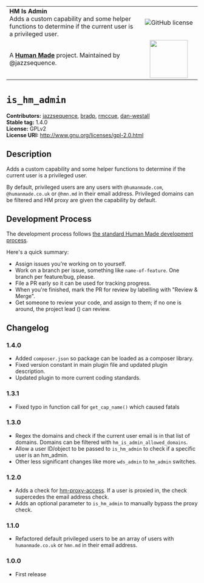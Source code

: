 <table width="100%">
	<tr>
		<td align="left" width="70%">
			<strong>HM Is Admin</strong><br />
			Adds a custom capability and some helper functions to determine if the current user is a privileged user.
		</td>
		<td align="center" width="30%">
			<img src="https://img.shields.io/badge/license-GPLv2-blue.svg" alt="GitHub license" />
		</td>
	</tr>
	<tr>
		<td>
			A <strong><a href="https://hmn.md/">Human Made</a></strong> project. Maintained by @jazzsequence.
		</td>
		<td align="center" width="30%">
			<img src="https://hmn.md/content/themes/hmnmd/assets/images/hm-logo.svg" width="100" />
		</td>
	</tr>
</table>

# `is_hm_admin` #
**Contributors:**      [jazzsequence](https://github.com/jazzsequence), [bradp](https://github.com/bradp), [rmccue](https://github.com/rmccue), [dan-westall](https://github.com/dan-westall)  
**Stable tag:**        1.4.0  
**License:**           GPLv2  
**License URI:**       http://www.gnu.org/licenses/gpl-2.0.html

## Description ##

Adds a custom capability and some helper functions to determine if the current user is a privileged user.
  
By default, privileged users are any users with `@humanmade.com`, `@humanmade.co.uk` or `@hmn.md` in their email address. Privileged domains can be filtered and HM proxy are given the capability by default.

## Development Process

The development process follows [the standard Human Made development process](http://engineering.hmn.md/how-we-work/process/development/).

Here's a quick summary:

* Assign issues you're working on to yourself.
* Work on a branch per issue, something like `name-of-feature`. One branch per feature/bug, please.
* File a PR early so it can be used for tracking progress.
* When you're finished, mark the PR for review by labelling with "Review &amp; Merge".
* Get someone to review your code, and assign to them; if no one is around, the project lead () can review.

## Changelog ##

### 1.4.0 ###
* Added `composer.json` so package can be loaded as a composer library.
* Fixed version constant in main plugin file and updated plugin description.
* Updated plugin to more current coding standards.

### 1.3.1 ###
* Fixed typo in function call for `get_cap_name()` which caused fatals

### 1.3.0 ###
* Regex the domains and check if the current user email is in that list of domains. Domains can be filtered with `hm_is_admin_allowed_domains`.
* Allow a user ID/object to be passed to `is_hm_admin` to check if a specific user is an hm_admin.
* Other less significant changes like more `wds_admin` to `hm_admin` switches.

### 1.2.0 ###
* Adds a check for [hm-proxy-access](https://github.com/humanmade/hm-proxy-access). If a user is proxied in, the check  supercedes the email address check.
* Adds an optional parameter to `is_hm_admin` to manually bypass the proxy check.

### 1.1.0 ###
* Refactored default privileged users to be an array of users with `humanmade.co.uk` or `hmn.md` in their email address.

### 1.0.0 ###
* First release
